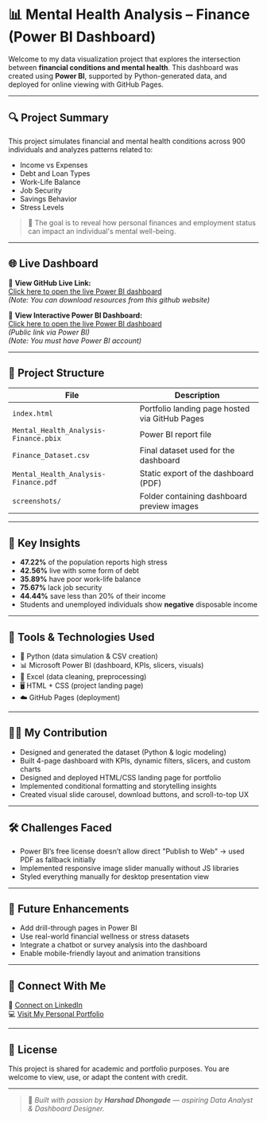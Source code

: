 # 📊 Mental Health Analysis – Finance (Power BI Dashboard)
Welcome to my data visualization project that explores the intersection between **financial conditions and mental health**. This dashboard was created using **Power BI**, supported by Python-generated data, and deployed for online viewing with GitHub Pages.

---

## 🔍 Project Summary

This project simulates financial and mental health conditions across 900 individuals and analyzes patterns related to:
- Income vs Expenses
- Debt and Loan Types
- Work-Life Balance
- Job Security
- Savings Behavior
- Stress Levels

> 🎯 The goal is to reveal how personal finances and employment status can impact an individual's mental well-being.

---

## 🌐 Live Dashboard

🔗 **View GitHub Live Link:**  
[Click here to open the live Power BI dashboard](https://harshad912004.github.io/Mental_Health_Analysis-Finance/)  
*(Note: You can download resources from this github website)*

🔗 **View Interactive Power BI Dashboard:**  
[Click here to open the live Power BI dashboard](https://app.powerbi.com/links/pFDzDBSUq6?ctid=f5d7ac83-00fe-464a-97d1-3898bd775434&pbi_source=linkShare)  
*(Public link via Power BI)*  
*(Note: You must have Power BI account)*

---

## 📂 Project Structure

| File | Description |
|------|-------------|
| `index.html` | Portfolio landing page hosted via GitHub Pages |
| `Mental_Health_Analysis-Finance.pbix` | Power BI report file |
| `Finance_Dataset.csv` | Final dataset used for the dashboard |
| `Mental_Health_Analysis-Finance.pdf` | Static export of the dashboard (PDF) |
| `screenshots/` | Folder containing dashboard preview images |

---

## 🧠 Key Insights

- **47.22%** of the population reports high stress
- **42.56%** live with some form of debt
- **35.89%** have poor work-life balance
- **75.67%** lack job security
- **44.44%** save less than 20% of their income
- Students and unemployed individuals show **negative** disposable income

---

## 💼 Tools & Technologies Used

- 🐍 Python (data simulation & CSV creation)
- 📊 Microsoft Power BI (dashboard, KPIs, slicers, visuals)
- 📁 Excel (data cleaning, preprocessing)
- 🖥 HTML + CSS (project landing page)
- ☁️ GitHub Pages (deployment)

---

## 🧑‍💻 My Contribution

- Designed and generated the dataset (Python & logic modeling)
- Built 4-page dashboard with KPIs, dynamic filters, slicers, and custom charts
- Designed and deployed HTML/CSS landing page for portfolio
- Implemented conditional formatting and storytelling insights
- Created visual slide carousel, download buttons, and scroll-to-top UX

---

## 🛠️ Challenges Faced

- Power BI’s free license doesn’t allow direct "Publish to Web" → used PDF as fallback initially
- Implemented responsive image slider manually without JS libraries
- Styled everything manually for desktop presentation view

---

## 🚀 Future Enhancements

- Add drill-through pages in Power BI
- Use real-world financial wellness or stress datasets
- Integrate a chatbot or survey analysis into the dashboard
- Enable mobile-friendly layout and animation transitions

---

## 🔗 Connect With Me

💼 [Connect on LinkedIn](https://www.linkedin.com/in/harshad-dhongade)  
💻 [Visit My Personal Portfolio](https://harshad912004.github.io/Harshad_Portfolio/)

---

## 📜 License

This project is shared for academic and portfolio purposes. You are welcome to view, use, or adapt the content with credit.

---

> 🌟 *Built with passion by **Harshad Dhongade** — aspiring Data Analyst & Dashboard Designer.*
